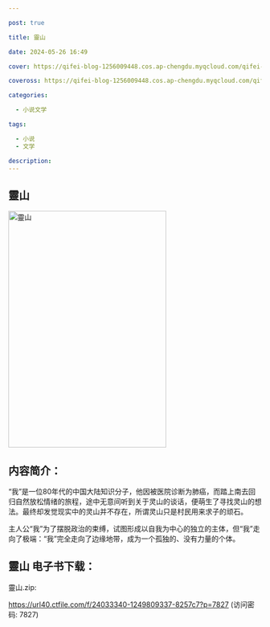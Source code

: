 ```yaml
---

post: true

title: 靈山

date: 2024-05-26 16:49

cover: https://qifei-blog-1256009448.cos.ap-chengdu.myqcloud.com/qifei-blog/663981ba0ea9cb1403985c89.jpg

coveross: https://qifei-blog-1256009448.cos.ap-chengdu.myqcloud.com/qifei-blog/663981ba0ea9cb1403985c89.jpg

categories:

  - 小说文学

tags:

  - 小说
  - 文学

description:
---
```


##  靈山

<img alt="靈山 " class="aligncenter loaded" data-was-processed="true" decoding="async" fetchpriority="high" height="471" src="https://qifei-blog-1256009448.cos.ap-chengdu.myqcloud.com/qifei-blog/663981ba0ea9cb1403985c89.jpg " style="cursor: zoom-in;" width="314"/>

## 内容简介：

“我”是一位80年代的中国大陆知识分子，他因被医院诊断为肺癌，而踏上南去回归自然放松情绪的旅程，途中无意间听到关于灵山的谈话，便萌生了寻找灵山的想法。最终却发觉现实中的灵山并不存在，所谓灵山只是村民用来求子的顽石。<br/>

主人公“我”为了摆脱政治的束缚，试图形成以自我为中心的独立的主体，但“我”走向了极端：“我”完全走向了边缘地带，成为一个孤独的、没有力量的个体。
## 靈山 电子书下载：
靈山.zip: 

https://url40.ctfile.com/f/24033340-1249809337-8257c7?p=7827 (访问密码: 7827)
